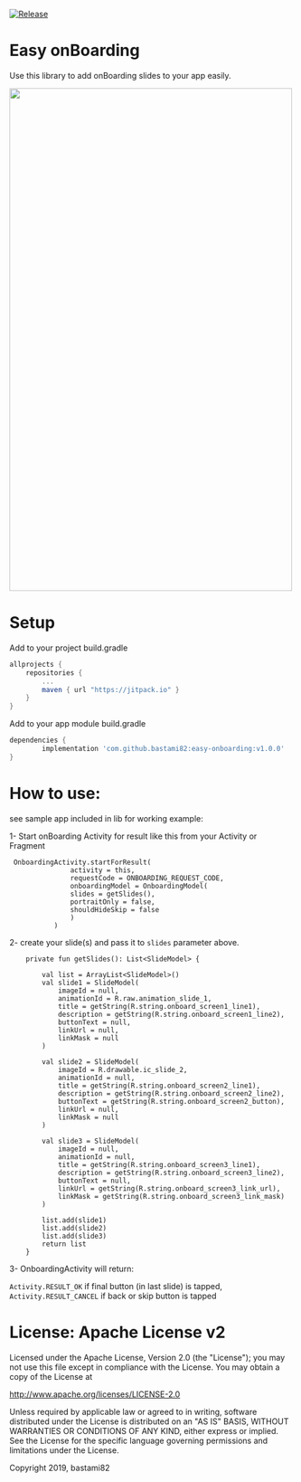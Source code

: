 [![Release](https://jitpack.io/v/zurche/plain-pie.svg)](https://jitpack.io/#zurche/plain-pie/v0.2.9)

# Easy onBoarding
Use this library to add onBoarding slides to your app easily.

<img src="lib/src/main/res/raw/onboarding.gif" width="500" height="889">


# Setup

Add to your project build.gradle
```gradle
allprojects {
	repositories {
		...
		maven { url "https://jitpack.io" }
	}
}
```

Add to your app module build.gradle
```gradle
dependencies {
        implementation 'com.github.bastami82:easy-onboarding:v1.0.0'
}
```



# How to use:
see sample app included in lib for working example:

1- Start onBoarding Activity for result like this from your Activity or Fragment
 ```
  OnboardingActivity.startForResult(
                activity = this,
                requestCode = ONBOARDING_REQUEST_CODE,
                onboardingModel = OnboardingModel(
                slides = getSlides(),
                portraitOnly = false,
                shouldHideSkip = false
                )
            )
 ```
2- create your slide(s) and pass it to `slides` parameter above.
```
    private fun getSlides(): List<SlideModel> {

        val list = ArrayList<SlideModel>()
        val slide1 = SlideModel(
            imageId = null,
            animationId = R.raw.animation_slide_1,
            title = getString(R.string.onboard_screen1_line1),
            description = getString(R.string.onboard_screen1_line2),
            buttonText = null,
            linkUrl = null,
            linkMask = null
        )

        val slide2 = SlideModel(
            imageId = R.drawable.ic_slide_2,
            animationId = null,
            title = getString(R.string.onboard_screen2_line1),
            description = getString(R.string.onboard_screen2_line2),
            buttonText = getString(R.string.onboard_screen2_button),
            linkUrl = null,
            linkMask = null
        )

        val slide3 = SlideModel(
            imageId = null,
            animationId = null,
            title = getString(R.string.onboard_screen3_line1),
            description = getString(R.string.onboard_screen3_line2),
            buttonText = null,
            linkUrl = getString(R.string.onboard_screen3_link_url),
            linkMask = getString(R.string.onboard_screen3_link_mask)
        )

        list.add(slide1)
        list.add(slide2)
        list.add(slide3)
        return list
    }
``` 

3- OnboardingActivity will return:

 `Activity.RESULT_OK`  if final button (in last slide) is tapped,
 `Activity.RESULT_CANCEL`  if back or skip button is tapped



# License: Apache License v2

Licensed under the Apache License, Version 2.0 (the "License"); you may not use this file except in compliance with the License. You may obtain a copy of the License at

http://www.apache.org/licenses/LICENSE-2.0

Unless required by applicable law or agreed to in writing, software distributed under the License is distributed on an "AS IS" BASIS, WITHOUT WARRANTIES OR CONDITIONS OF ANY KIND, either express or implied. See the License for the specific language governing permissions and limitations under the License.

Copyright 2019, bastami82
